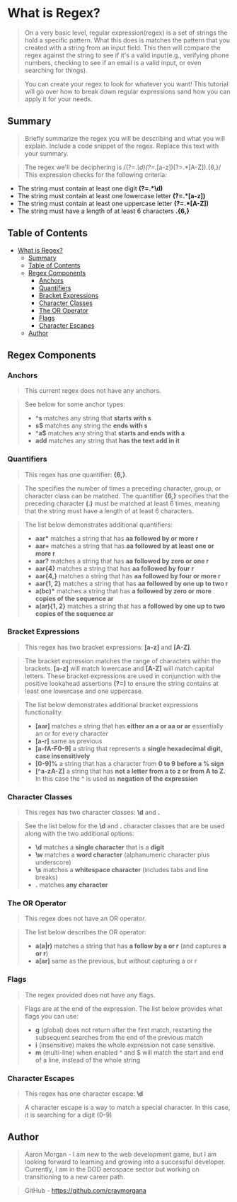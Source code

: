 # What is Regex?

>On a very basic level, regular expression(regex) is a set of strings the hold a specific pattern. What this does is matches the pattern that you created with a string from an input field. This then will compare the regex against the string to see if it's a valid input(e.g., verifying phone numbers, checking to see if an email is a valid input, or even searching for things).

>You can create your regex to look for whatever you want! This tutorial will go over how to break down regular expressions sand how you can apply it for your needs.

## Summary

>Briefly summarize the regex you will be describing and what you will explain. Include a code snippet of the regex. Replace this text with your summary.

>The regex we'll be deciphering is /(?=.*\d)(?=.*[a-z])(?=.*[A-Z]).{6,}/
>This expression checks for the following criteria:
- The string must contain at least one digit __(?=.*\d)__
- The string must contain at least one lowercase letter __(?=.*[a-z])__
- The string must contain at least one uppercase letter __(?=.*[A-Z])__
- The string must have a length of at least 6 characters __.{6,}__


## Table of Contents

- [What is Regex?](#what-is-regex)
  - [Summary](#summary)
  - [Table of Contents](#table-of-contents)
  - [Regex Components](#regex-components)
    - [Anchors](#anchors)
    - [Quantifiers](#quantifiers)
    - [Bracket Expressions](#bracket-expressions)
    - [Character Classes](#character-classes)
    - [The OR Operator](#the-or-operator)
    - [Flags](#flags)
    - [Character Escapes](#character-escapes)
  - [Author](#author)

## Regex Components

### Anchors
>This current regex does not have any anchors. 

>See below for some anchor types:
>- __^s__  matches any string that __starts with s__
>- __s$__  matches any string the __ends with s__
>- __^a$__ matches any string that __starts and ends with a__
>-  __add__ matches any string that __has the text add in it__

### Quantifiers
>This regex has one quantifier: __{6,}__.

>The specifies the number of times a preceding character, group, or character class can be matched. The quantifier __{6,}__ specifies that the preceding character __(.)__ must be matched at least 6 times, meaning that the string must have a length of at least 6 characters.

>The list below demonstrates additional quantifiers:
>- __aar*__ matches a string that has __aa followed by  or more r__
>- __aar+__ matches a string that has __aa followed by at least one or more r__
>- __aar?__ matches a string that has __aa followed by zero or one r__
>- __aar{4}__ matches a string that has __aa followed by four r__
>- __aar{4,}__ matches a string that has __aa followed by four or more r__
>- __aar{1, 2}__ matches a string that has __aa followed by one up to two r__
>- __a(bc)*__ matches a string that has __a followed by zero or more copies of the sequence ar__
>-  __a(ar){1, 2}__ matches a string that has __a followed by one up to two copies of the sequence ar__

### Bracket Expressions
>This regex has two bracket expressions: __[a-z]__ and __[A-Z]__.

>The bracket expression matches the range of characters within the brackets. __[a-z]__ will match lowercase and __[A-Z]__ will match capital letters. These bracket expressions are used in conjunction with the positive lookahead assertions __(?=)__ to ensure the string contains at least one lowercase and one uppercase.

>The list below demonstrates additional bracket expressions functionality:
>- __[aar]__ matches a string that has __either an a or aa or ar__ essentially an or for every character
>- __[a-r]__ same as previous
>- __[a-fA-F0-9]__ a string that represents a __single hexadecimal digit, case insensitively__
>- __[0-9]%__ a string that has a character from __0 to 9 before a % sign__
>- __[^a-zA-Z]__ a string that has __not a letter from a to z or from A to Z.__ In this case the ^ is used as __negation of the expression__

### Character Classes
>This regex has two character classes: __\d__ and __.__

>See the list below for the __\d__ and __.__ character classes that are be used along with the two additional options:
>- __\d__ matches a __single character__ that is a __digit__
>- __\w__ matches a __word character__ (alphanumeric character plus underscore)
>- __\s__ matches a __whitespace character__ (includes tabs and line breaks)
>- __.__ matches __any character__ 

### The OR Operator
>This regex does not have an OR operator.

>The list below describes the OR operator: 
>- __a(a|r)__ matches a string that has __a follow by a or r__ (and captures __a or r__)
>- __a[ar]__ same as the previous, but without capturing a or r

### Flags
>The regex provided does not have any flags.

>Flags are at the end of the expression. The list below provides what flags you can use:
>- __g__ (global) does not return after the first match, restarting the subsequent searches from the end of the previous match 
>- __i__ (insensitive) makes the whole expression not case sensitive.
>- __m__ (multi-line) when enabled ^ and $ will match the start and end of a line, instead of the whole string

### Character Escapes
>This regex has one character escape: __\d__

>A character escape is a way to match a special character. In this case, it is searching for a digit (0-9)

## Author

>Aaron Morgan - I am new to the web development game, but I am looking forward to learning and growing into a successful developer. Currently, I am in the DOD aerospace sector but working on transitioning to a new career path.

>GitHub - https://github.com/craymorgana
